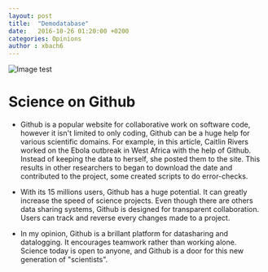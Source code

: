 ```yaml
---
layout: post
title:  "Demodatabase"
date:   2016-10-26 01:20:00 +0200
categories: Opinions
author : xbach6
---
```

![Image test](https://www.wired.com/opinion/wp-content/uploads/2013/03/socialite.jpg)

# Science on Github


*  Github is a popular website for collaborative work on software code, however it isn't limited to only coding, Github can be a huge help for various scientific domains. For example, in this article, Caitlin Rivers worked on the Ebola outbreak in West Africa with the help of Github. Instead of keeping the data to herself, she posted them to the site. This results in other researchers to began to download the date and contributed to the project, some created scripts to do error-checks.

*  With its 15 millions users, Github has a huge potential. It can greatly increase the speed of science projects. Even though there are others data sharing systems, Github is designed for transparent collaboration. Users can track and reverse every changes made to a project.

*  In my opinion, Github is a brillant platform for datasharing and datalogging. It encourages teamwork rather than working alone.
  Science today is open to anyone, and Github is a door for this new generation of "scientists".
